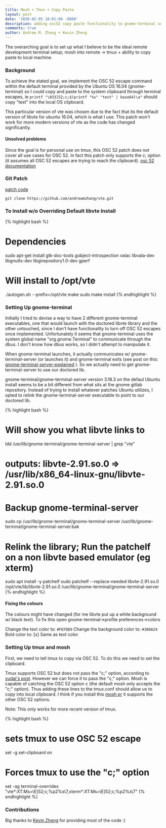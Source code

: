 ```yaml
---
title: Mosh + Tmux + Copy Paste
layout: post
date: '2020-02-05 18:01:00 -0800'
description: adding osc52 copy paste functionality to gnome-terminal so we can use mosh, remote tmux, and copy paste
comments: true
author: Andrew M. Zhang + Kevin Zheng
---
```


The overarching goal is to set up what I believe to be the ideal remote development terminal setup; mosh into remote -> tmux + ability to copy paste to local machine.

### Background

To achieve the stated goal, we implement the OSC 52 escape command within the default terminal provided by the Ubuntu OS 16.04 (gnome-terminal) so I could copy and paste to the system clipboard through terminal escapes, ie `printf "\033]52;c;$(printf "%s" "test" | base64)\a"` should copy "test" into the local OS clipboard. 

This particular version of vte was chosen due to the fact that its the default version of libvte for ubuntu 16.04, which is what I use. This patch won't work for more modern versions of vte as the code has changed significantly.

#### Unsolved problems

Since the goal is for personal use on tmux, this OSC 52 patch does not cover all use cases for OSC 52. In fact this patch only supports the c; option (it assumes all OSC 52 escapes are trying to reach the clipboard). [osc 52 documentation](https://www.xfree86.org/current/ctlseqs.html)


### Git Patch

[patch code](/assets/vte_osc52.patch)

`git clone https://github.com/andrewmzhang/vte.git`

### To Install w/o Overriding Default libvte Install

{% highlight bash %}
# Dependencies
sudo apt-get install gtk-doc-tools gobject-introspection valac libvala-dev libgnutls-dev libgirepository1.0-dev gperf


# Will install to /opt/vte
./autogen.sh --prefix=/opt/vte
make
sudo make install
{% endhighlight %}

### Setting Up gnome-terminal 

Initially I tried to devise a way to have 2 different gnome-terminal executables, one that would launch with the doctored libvte library and the other untouched, since I don't have functionality to turn off OSC 52 escapes once implemented. Unfortunately it seems that gnome-terminal uses the system global name "org.gnome.Terminal" to communicate through the dbus. I don't know how dbus works, so I didn't attempt to manipulate it. 

When gnome-terminal launches, it actually communicates w/ gnome-terminal-server (or launches it) and gnome-terminal exits (see post on this: [gnome-terminal-server-explained](https://eklitzke.org/gnome-terminal-server) ). So we actually need to get gnome-terminal-server to use our doctored lib. 

gnome-terminal/gnome-terminal-server version 3.18.3 on the defaul Ubuntu install seems to be a bit different from what sits at the gnome gitlab repository. Instead of trying to install whatever patches Ubuntu utilizes, I opted to relink the gnome-terminal-server executable to point to our doctored lib. 

{% highlight bash %}
# Will show you what libvte links to
ldd /usr/lib/gnome-terminal/gnome-terminal-server | grep "vte" 
# outputs: libvte-2.91.so.0 => /usr/lib/x86_64-linux-gnu/libvte-2.91.so.0

# Backup gnome-terminal-server
sudo cp /usr/lib/gnome-terminal/gnome-terminal-server /usr/lib/gnome-terminal/gnome-terminal-server.bak

# Relink the library; Run the patchelf on a non libvte based emulator (eg xterm)
sudo apt install -y patchelf
sudo patchelf --replace-needed libvte-2.91.so.0 /opt/vte/lib/libvte-2.91.so.0 /usr/lib/gnome-terminal/gnome-terminal-server
{% endhighlight %}

#### Fixing the colours

The colours might have changed (for me libvte put up a white background w/ black text). To fix this open gnome-terminal->profile preferences->colors

Change the text color to: `#FEF8D9`
Change the background color to: `#300A24`
Bold color to: [x] Same as text color


### Setting Up tmux and mosh

First, we need to tell tmux to copy via OSC 52. To do this we need to set the clipboard. 

Tmux supports OSC 52 but does not pass the "c;" option, according to [yudai's post](https://gist.github.com/yudai/95b20e3da66df1b066531997f982b57b). However we can force it to pass the "c;" option. Mosh is capable of catching the OSC 52 option c (the default mosh only accepts the "c;" option). Thus adding these lines to the tmux.conf should allow us to copy into local clipboard. I think if you install this [mosh pr](https://github.com/mobile-shell/mosh/pull/1054) it supports the other OSC 52 options. 

Note: This only works for more recent version of tmux.

{% highlight bash %}
# sets tmux to use OSC 52 escape
set -g set-clipboard on

# Forces tmux to use the "c;" option
set -ag terminal-overrides "vte*:XT:Ms=\\E]52;c;%p2%s\\7,xterm*:XT:Ms=\\E]52;c;%p2%s\\7"
{% endhighlight %}



### Contributions
Big thanks to [Kevin Zheng](https://people.eecs.berkeley.edu/~kevinz/) for providing most of the code :)
